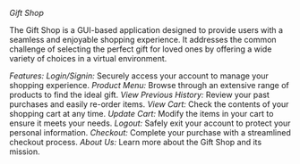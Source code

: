*Gift Shop*

The Gift Shop is a GUI-based application designed to provide users with a seamless and enjoyable shopping experience. It addresses the common challenge of selecting the perfect gift for loved ones by offering a wide variety of choices in a virtual environment.

*Features:*
*Login/Signin:* Securely access your account to manage your shopping experience.
*Product Menu:* Browse through an extensive range of products to find the ideal gift.
*View Previous History:* Review your past purchases and easily re-order items.
*View Cart:* Check the contents of your shopping cart at any time.
*Update Cart:* Modify the items in your cart to ensure it meets your needs.
*Logout:* Safely exit your account to protect your personal information.
*Checkout:* Complete your purchase with a streamlined checkout process.
*About Us:* Learn more about the Gift Shop and its mission.
